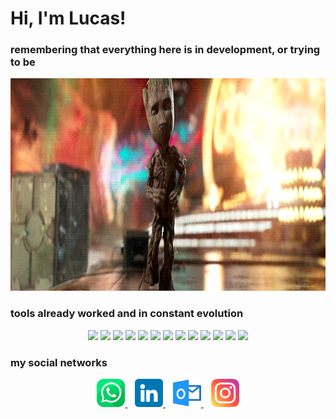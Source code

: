 <h1>Hi, I'm Lucas!</h1>
<h3>remembering that everything here is in development, or trying to be</h3>
<p align="center">
  <img width="6000" height="340" src="media/grootnovo.gif">
</p>
<h3>tools already worked and in constant evolution</h3>
<div align="center">
  <img href="" src="https://img.shields.io/badge/Visual_Studio_Code-0078D4?style=for-the-badge&logo=visual%20studio%20code&logoColor=white">
  <img href="" src="https://img.shields.io/badge/HTML5-E34F26?style=for-the-badge&logo=html5&logoColor=white">
  <img href="" src="https://img.shields.io/badge/CSS3-1572B6?style=for-the-badge&logo=css3&logoColor=white">
  <img href="" src="https://img.shields.io/badge/JavaScript-F7DF1E?style=for-the-badge&logo=javascript&logoColor=black">
  <img href="" src="https://img.shields.io/badge/PHP-777BB4?style=for-the-badge&logo=php&logoColor=white">
  <img href="" src="https://img.shields.io/badge/PostgreSQL-316192?style=for-the-badge&logo=postgresql&logoColor=white">
  <img href="" src="https://img.shields.io/badge/Figma-F24E1E?style=for-the-badge&logo=figma&logoColor=white">
  <img href="" src="https://img.shields.io/badge/Trello-0052CC?style=for-the-badge&logo=trello&logoColor=white">
  <img href="" src="https://img.shields.io/badge/Windows-0078D6?style=for-the-badge&logo=windows&logoColor=white">
  <img href="" src="https://shields.io/badge/react-black?logo=react&style=for-the-badge">
  <img href="" src="https://img.shields.io/badge/ReactNative-222222?style=for-the-badge&logo=React&logoColor=">
  <img href="" src="https://img.shields.io/badge/Angular-DD0031?style=for-the-badge&logo=angular&logoColor=white">
  <img href="" src="https://img.shields.io/badge/Azure_DevOps-0078D7?style=for-the-badge&logo=azure-devops&logoColor=white">
</div>
<h3>my social networks</h3>
<div align="center" display="flex">
  <a href="https://wa.me/5535997291721"  target="_blank">
  <img width="45" height="45" src="media/whatsapp.png">
  </a>
  &nbsp;&nbsp;
  <a href="https://www.linkedin.com/in/lucasopereira/" target="_blank">
  <img width="45" height="45" src="media/linkedin.png">
  </a>
  &nbsp;&nbsp;
  <a href="mailto:luquinhapereira10@hotmail.com" target="_blank">
  <img width="45" height="45" src="media/outlook.png">
  </a>
  &nbsp;&nbsp;
  <a href="https://www.instagram.com/lucasopereira_/" target="_blank" rel="noopener">
  <img width="45" height="45" src="media/instagram.png">
  </a>
</div>                      
